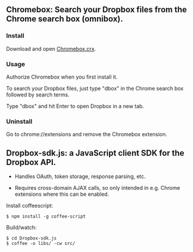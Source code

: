 ## Chromebox: Search your Dropbox files from the Chrome search box (omnibox).

### Install

Download and open [Chromebox.crx](https://github.com/holdenmatt/Chromebox/raw/master/Chromebox.crx).

### Usage

Authorize Chromebox when you first install it.

To search your Dropbox files, just type "dbox" in the Chrome search box followed by search terms.

Type "dbox" and hit Enter to open Dropbox in a new tab.

### Uninstall

Go to chrome://extensions and remove the Chromebox extension.


## Dropbox-sdk.js: a JavaScript client SDK for the Dropbox API.

- Handles OAuth, token storage, response parsing, etc.

- Requires cross-domain AJAX calls, so only intended in e.g. Chrome extensions
where this can be enabled.

Install coffeescript:
```
$ npm install -g coffee-script
```

Build/watch:
```
$ cd Dropbox-sdk.js
$ coffee -o libs/ -cw src/
```
